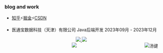 <p align="center">
  <h3> blog and work </h3>
</p>

 - [知乎](https://www.zhihu.com/people/apachetj)⚡️[掘金](https://juejin.cn/user/2131289595721031)⚡️[CSDN](https://blog.csdn.net/weixin_59624686?type=blog)
 
 - 医通宝数据科技（天津）有限公司 Java后端开发 2023年09月 - 2023年12月

<!--  -->

<p align="center" >

<a href="https://juejin.cn/user/2131289595721031">
    <img  src="https://stats.justsong.cn/api/juejin?id=2131289595721031&theme=dark"/>
</a>
<a href="https://blog.csdn.net/weixin_59624686?type=blog">
    <img  src="https://stats.justsong.cn/api/csdn?id=weixin_59624686&theme=dark"/>
</a>
<br>
<a href="https://github.com/CGITJ">
    <img  src="https://github-readme-stats.vercel.app/api?username=CGITJ&&show_icons=true&count_private=true&theme=radical"/>
</a>

<a href="https://github.com/CGITJ">
<img align="right" src="https://count.getloli.com/get/@CGITJ?theme=rule34" alt="汤键" />
</a>
</p>
